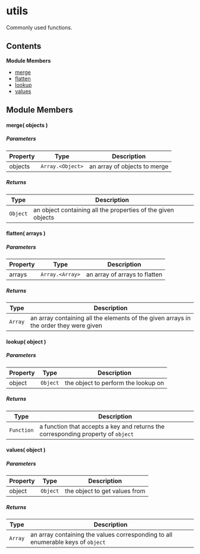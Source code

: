
# utils

Commonly used functions.

## Contents

**Module Members**
- [merge](#merge)
- [flatten](#flatten)
- [lookup](#lookup)
- [values](#values)

## Module Members
#### <a name="merge"></a>merge( objects )

##### Parameters
| Property | Type | Description |
| -------- | ---- | ----------- |
| objects | `Array.<Object>` |  an array of objects to merge |

##### Returns
| Type | Description |
| ---- | ----------- |
| `Object` |  an object containing all the properties of the given objects |

#### <a name="flatten"></a>flatten( arrays )

##### Parameters
| Property | Type | Description |
| -------- | ---- | ----------- |
| arrays | `Array.<Array>` |  an array of arrays to flatten |

##### Returns
| Type | Description |
| ---- | ----------- |
| `Array` |  an array containing all the elements of the given arrays in the order they were given |

#### <a name="lookup"></a>lookup( object )

##### Parameters
| Property | Type | Description |
| -------- | ---- | ----------- |
| object | `Object` |  the object to perform the lookup on |

##### Returns
| Type | Description |
| ---- | ----------- |
| `Function` |  a function that accepts a key and returns the corresponding property of `object` |

#### <a name="values"></a>values( object )

##### Parameters
| Property | Type | Description |
| -------- | ---- | ----------- |
| object | `Object` |  the object to get values from |

##### Returns
| Type | Description |
| ---- | ----------- |
| `Array` |  an array containing the values corresponding to all enumerable keys of `object` |
